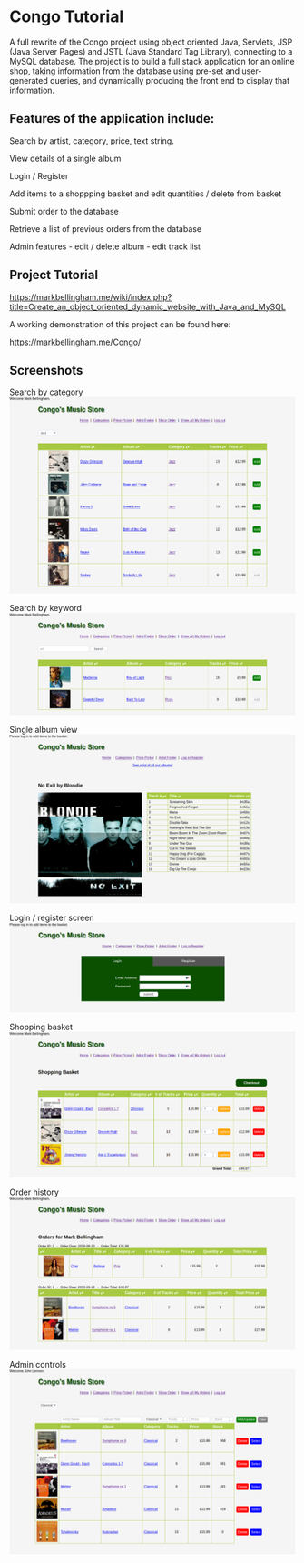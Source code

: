 # Congo Tutorial

A full rewrite of the Congo project using object oriented Java, Servlets, JSP (Java Server Pages) and JSTL (Java Standard Tag Library), connecting to a MySQL database. The project is to build a full stack application for an online shop, taking information from the database using pre-set and user-generated queries, and dynamically producing the front end to display that information.

## Features of the application include:
Search by artist, category, price, text string. 

View details of a single album

Login / Register

Add items to a shoppping basket and edit quantities / delete from basket

Submit order to the database

Retrieve a list of previous orders from the database

Admin features - edit / delete album - edit track list

## Project Tutorial

https://markbellingham.me/wiki/index.php?title=Create_an_object_oriented_dynamic_website_with_Java_and_MySQL

A working demonstration of this project can be found here:

https://markbellingham.me/Congo/

## Screenshots

Search by category
![Search by category](/Screenshots/search-by-category.png "Search by category")

Search by keyword
![Search by keyword](/Screenshots/search-by-keyword.png "Search by keyword")

Single album view
![Single Album View](/Screenshots/single-album-view.png "Single Album")

Login / register screen
![Login / Register](/Screenshots/login-register.png "Login / Register")

Shopping basket
![Shopping Basket](/Screenshots/shopping-basket.png "Shopping Basket")

Order history
![Order History](/Screenshots/order-history.png "Order History")

Admin controls
![Admin Controls](/Screenshots/admin-controls.png "Admin Controls")
